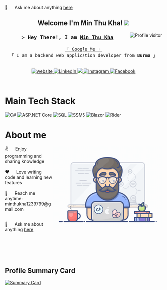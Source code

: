 💬 &emsp; Ask me about anything [here](https://github.com/minthukha-coding/minthukha-coding/issues)

<h2 align="center">
  Welcome I'm Min Thu Kha!
  <img src="https://media.giphy.com/media/hvRJCLFzcasrR4ia7z/giphy.gif" width="28">
</h2>
 
<a href="https://komarev.com/ghpvc/?username=minthukha-coding">
  <img align="right" src="https://komarev.com/ghpvc/?username=minthukha-coding&label=Visitors&color=0e75b6&style=flat" alt="Profile visitor" />
</a>

<h3 align="center">
  <samp>&gt; Hey There!, I am
    <b><a target="_blank" href="https://minthukha-coding.com">Min Thu Kha</a></b>
  </samp>
</h3>

<p align="center">
  <samp>
    <a href="https://www.google.com/search?q=Min+Thu+Kha">「 Google Me 」</a>
    <br>
    「 I am a backend web application developer from <b>Burma</b> 」
    <br><br>
  </samp>
</p>

<p align="center">
  <a href="https://minthukha-coding.com" target="blank">
    <img src="https://img.shields.io/badge/Website-DC143C?style=for-the-badge&logo=medium&logoColor=white" alt="website" />
  </a>
  <a href="https://www.linkedin.com/in/minthukha-coding/" target="_blank">
    <img src="https://img.shields.io/badge/LinkedIn-0077B5?style=for-the-badge&logo=linkedin&logoColor=white" alt="LinkedIn" />
  </a>
  <a href="https://twitter.com/_alsiam" target="_blank">
    <img src="https://img.shields.io/badge/Twitter-1DA1F2?style=for-the-badge&logo=twitter&logoColor=white" />
  </a>
  <a href="https://www.instagram.com/lemon0172022/" target="_blank">
    <img src="https://img.shields.io/badge/Instagram-fe4164?style=for-the-badge&logo=instagram&logoColor=white" alt="Instagram" />
  </a>
  <a href="https://www.facebook.com/minthukha10988/" target="_blank">
    <img src="https://img.shields.io/badge/Facebook-20BEFF?&style=for-the-badge&logo=facebook&logoColor=white" alt="Facebook" />
  </a>
</p>

<br />

# Main Tech Stack

![C#](https://img.shields.io/badge/C%23-239120?style=for-the-badge&logo=c-sharp&logoColor=white)
![ASP.NET Core](https://img.shields.io/badge/ASP.NET%20Core-512BD4?style=for-the-badge&logo=dotnet&logoColor=white)
![SQL](https://img.shields.io/badge/SQL-4479A1?style=for-the-badge&logo=sql&logoColor=white)
![SSMS](https://img.shields.io/badge/SSMS-F2C811?style=for-the-badge&logo=microsoft-sql-server&logoColor=black)
![Blazor](https://img.shields.io/badge/Blazor-512BD4?style=for-the-badge&logo=blazor&logoColor=white)
![Rider](https://img.shields.io/badge/Rider-000000?style=for-the-badge&logo=rider&logoColor=white)


# About me

<p>
  <img align="right" width="350" src="/assets/programmer.gif" alt="Coding gif" />
  ✌️ &emsp; Enjoy programming and sharing knowledge <br/><br/>
  ❤️ &emsp; Love writing code and learning new features <br/><br/>
  📧 &emsp; Reach me anytime: minthukha1239799@gmail.com <br/><br/>
  
  💬 &emsp; Ask me about anything [here](https://github.com/minthukha-coding/minthukha-coding/issues)
</p>
<br/>
<br/>
<br/>
<br/>



## Profile Summary Card


[![Summary Card](https://github-profile-summary-cards.vercel.app/api/cards/profile-details?username=minthukha-coding&theme=vue)](https://github.com/minthukha-coding)
